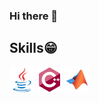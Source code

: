 ### Hi there 👋

## Skills😁

<img src="https://raw.githubusercontent.com/devicons/devicon/master/icons/java/java-original.svg" alt = "rails"  width = "40" height = "40" style = "max-width:100;"></img>
<img src="https://raw.githubusercontent.com/devicons/devicon/master/icons/cplusplus/cplusplus-original.svg" alt = "rails"  width = "40" height = "40" style = "max-width:100;"></img>
<img src="https://raw.githubusercontent.com/devicons/devicon/master/icons/matlab/matlab-original.svg" alt = "rails"  width = "40" height = "40" style = "max-width:100;"></img>
<!--
**JoaoVitor733/JoaoVitor733** is a ✨ _special_ ✨ repository because its `README.md` (this file) appears on your GitHub profile.

Here are some ideas to get you started:

- 🔭 I’m currently working on ...
- 🌱 I’m currently learning ...
- 👯 I’m looking to collaborate on ...
- 🤔 I’m looking for help with ...
- 💬 Ask me about ...
- 📫 How to reach me: ...
- 😄 Pronouns: ...
- ⚡ Fun fact: ...
-->
